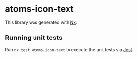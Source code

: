 # atoms-icon-text

This library was generated with [Nx](https://nx.dev).

## Running unit tests

Run `nx test atoms-icon-text` to execute the unit tests via [Jest](https://jestjs.io).
